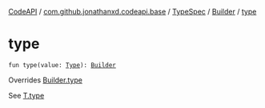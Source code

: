 [CodeAPI](../../../index.md) / [com.github.jonathanxd.codeapi.base](../../index.md) / [TypeSpec](../index.md) / [Builder](index.md) / [type](.)

# type

`fun type(value: `[`Type`](http://docs.oracle.com/javase/6/docs/api/java/lang/reflect/Type.html)`): `[`Builder`](index.md)

Overrides [Builder.type](../../-typed/-builder/type.md)

See [T.type](#)

